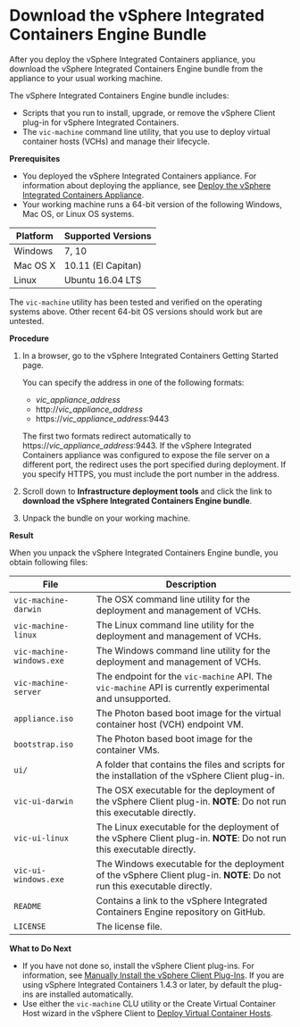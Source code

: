 # Download the vSphere Integrated Containers Engine Bundle 

After you deploy the vSphere Integrated Containers appliance, you download the vSphere Integrated Containers Engine bundle from the appliance to your usual working machine.

The vSphere Integrated Containers Engine bundle includes: 

- Scripts that you run to install, upgrade, or remove the vSphere Client plug-in for vSphere Integrated Containers.
- The `vic-machine` command line utility, that you use to deploy virtual container hosts (VCHs) and manage their lifecycle. 

**Prerequisites**

- You deployed the vSphere Integrated Containers appliance. For information about deploying the appliance, see [Deploy the vSphere Integrated Containers Appliance](deploy_vic_appliance.md).
- Your working machine runs a 64-bit version of the following Windows, Mac OS, or Linux OS systems.   

|**Platform**|**Supported Versions**|
|---|---|
|Windows|7, 10|
|Mac OS X |10.11 (El Capitan)|
|Linux|Ubuntu 16.04 LTS|

The `vic-machine` utility has been tested and verified on the operating systems above. Other recent 64-bit OS versions should work but are untested.

**Procedure**

1. In a browser, go to the vSphere Integrated Containers Getting Started page.

    You can specify the address in one of the following formats:

    - <i>vic_appliance_address</i>
    - http://<i>vic_appliance_address</i>
    - https://<i>vic_appliance_address</i>:9443

    The first two formats redirect automatically to https://<i>vic_appliance_address</i>:9443. If the vSphere Integrated Containers appliance was configured to expose the file server on a different port, the redirect uses the port specified during deployment. If you specify HTTPS, you must include the port number in the address.
2. Scroll down to **Infrastructure deployment tools** and click the link to **download the vSphere Integrated Containers Engine bundle**.
3. Unpack the bundle on your working machine.

**Result**

When you unpack the vSphere Integrated Containers Engine bundle, you obtain following files:

| **File** | **Description** |
| --- | --- |
|`vic-machine-darwin` | The OSX command line utility for the deployment and management of VCHs. | 
|`vic-machine-linux` | The Linux command line utility for the deployment and management of VCHs. | 
|`vic-machine-windows.exe` | The Windows command line utility for the deployment and management of VCHs.| 
|`vic-machine-server`| The endpoint for the `vic-machine` API. The `vic-machine` API is currently experimental and unsupported.|
|`appliance.iso` | The Photon based boot image for the virtual container host (VCH) endpoint VM. |
|`bootstrap.iso` | The Photon based boot image for the container VMs.|
|`ui/` | A folder that contains the files and scripts for the installation of the vSphere Client plug-in. | 
|`vic-ui-darwin` | The OSX executable for the deployment of the vSphere Client plug-in. **NOTE**: Do not run this executable directly.| 
|`vic-ui-linux` | The Linux executable for the deployment of the vSphere Client plug-in. **NOTE**: Do not run this executable directly. | 
|`vic-ui-windows.exe` | The Windows executable for the deployment of the vSphere Client plug-in. **NOTE**: Do not run this executable directly. | 
|`README`|Contains a link to the vSphere Integrated Containers Engine repository on GitHub. |
|`LICENSE`|The license file. |

**What to Do Next**

- If you have not done so, install the vSphere Client plug-ins. For information, see [Manually Install the vSphere Client Plug-Ins](install_vic_plugin.md). If you are using vSphere Integrated Containers 1.4.3 or later, by default the plug-ins are installed automatically.   
- Use either the `vic-machine` CLU utility or the Create Virtual Container Host wizard in the vSphere Client to [Deploy Virtual Container Hosts](deploy_vch.md).
